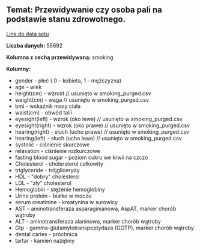 <h2>Temat: Przewidywanie czy osoba pali na podstawie stanu zdrowotnego.</h2>

<a href="https://www.kaggle.com/datasets/kukuroo3/body-signal-of-smoking">Link do data setu</a>

<strong>Liczba danych:</strong> 55692

<strong>Kolumna z cechą przewidywaną:</strong> smoking

<strong>Kolumny:</strong>
<ul>
    <li>gender - płeć ( 0 – kobieta, 1 - mężczyzna)</li>
    <li>age – wiek</li>
    <li>height(cm) - wzrost // usunięto w smoking_purged.csv</li>
    <li>weight(cm) - waga // usunięto w smoking_purged.csv</li>
    <li>bmi - wskaźnik masy ciała</li>
    <li>waist(cm) - obwód talii</li>
    <li>eyesight(left) - wzrok (oko lewe) // usunięto w smoking_purged.csv</li>
    <li>eyesight(right) - wzrok (oko prawe) // usunięto w smoking_purged.csv</li>
    <li>hearing(right) - słuch (ucho prawe) // usunięto w smoking_purged.csv</li>
    <li>hearing(left) - słuch (ucho lewe) // usunięto w smoking_purged.csv</li>
    <li>systolic - ciśnienie skurczowe</li>
    <li>relaxation - ciśnienie rozkurczowe</li>
    <li>fasting blood sugar - poziom cukru we krwii na czczo</li>
    <li>Cholesterol - cholersterol całkowity</li>
    <li>triglyceride - trójglicerydy </li>
    <li>HDL - "dobry" cholesterol</li>
    <li>LDL - "zły" cholesterol</li>
    <li>Hemoglobin - stężenie hemoglobiny</li>
    <li>Urine protein - białko w moczu</li>
    <li>serum creatinine - kreatynina w surowicy</li>
    <li>AST - aminotransferaza asparaginianowa, AspAT, marker chorób wątroby</li>
    <li>ALT - aminotransferaza alaninowa, marker chorób wątroby</li>
    <li>Gtp - gamma-glutamylotranspeptydaza (GGTP), marker chorób wątroby</li>
    <li>dental caries - próchnica</li>
    <li>tartar - kamień nazębny</li>
</ul>



